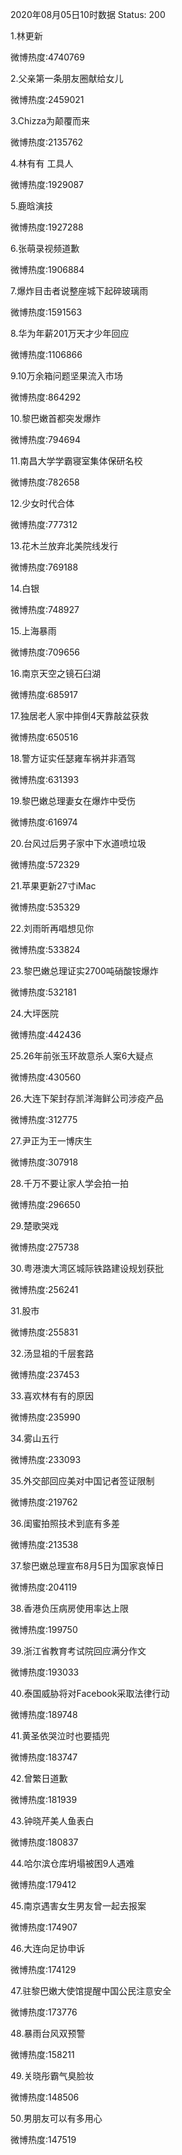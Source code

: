 2020年08月05日10时数据
Status: 200

1.林更新

微博热度:4740769

2.父亲第一条朋友圈献给女儿

微博热度:2459021

3.Chizza为颠覆而来

微博热度:2135762

4.林有有 工具人

微博热度:1929087

5.鹿晗演技

微博热度:1927288

6.张萌录视频道歉

微博热度:1906884

7.爆炸目击者说整座城下起碎玻璃雨

微博热度:1591563

8.华为年薪201万天才少年回应

微博热度:1106866

9.10万余箱问题坚果流入市场

微博热度:864292

10.黎巴嫩首都突发爆炸

微博热度:794694

11.南昌大学学霸寝室集体保研名校

微博热度:782658

12.少女时代合体

微博热度:777312

13.花木兰放弃北美院线发行

微博热度:769188

14.白银

微博热度:748927

15.上海暴雨

微博热度:709656

16.南京天空之镜石臼湖

微博热度:685917

17.独居老人家中摔倒4天靠敲盆获救

微博热度:650516

18.警方证实任瑟雍车祸并非酒驾

微博热度:631393

19.黎巴嫩总理妻女在爆炸中受伤

微博热度:616974

20.台风过后男子家中下水道喷垃圾

微博热度:572329

21.苹果更新27寸iMac

微博热度:535329

22.刘雨昕再唱想见你

微博热度:533824

23.黎巴嫩总理证实2700吨硝酸铵爆炸

微博热度:532181

24.大坪医院

微博热度:442436

25.26年前张玉环故意杀人案6大疑点

微博热度:430560

26.大连下架封存凯洋海鲜公司涉疫产品

微博热度:312775

27.尹正为王一博庆生

微博热度:307918

28.千万不要让家人学会拍一拍

微博热度:296650

29.楚歌哭戏

微博热度:275738

30.粤港澳大湾区城际铁路建设规划获批

微博热度:256241

31.股市

微博热度:255831

32.汤显祖的千层套路

微博热度:237453

33.喜欢林有有的原因

微博热度:235990

34.雾山五行

微博热度:233093

35.外交部回应美对中国记者签证限制

微博热度:219762

36.闺蜜拍照技术到底有多差

微博热度:213538

37.黎巴嫩总理宣布8月5日为国家哀悼日

微博热度:204119

38.香港负压病房使用率达上限

微博热度:199750

39.浙江省教育考试院回应满分作文

微博热度:193033

40.泰国威胁将对Facebook采取法律行动

微博热度:189748

41.黄圣依哭泣时也要插兜

微博热度:183747

42.曾繁日道歉

微博热度:181939

43.钟晓芹美人鱼表白

微博热度:180837

44.哈尔滨仓库坍塌被困9人遇难

微博热度:179412

45.南京遇害女生男友曾一起去报案

微博热度:174907

46.大连向足协申诉

微博热度:174129

47.驻黎巴嫩大使馆提醒中国公民注意安全

微博热度:173776

48.暴雨台风双预警

微博热度:158211

49.关晓彤霸气臭脸妆

微博热度:148506

50.男朋友可以有多用心

微博热度:147519

